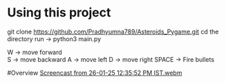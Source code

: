 # Using this project
git clone https://github.com/Pradhyumna789/Asteroids_Pygame.git
cd the directory
run -> python3 main.py

W -> move forward <br>
S -> move backward
A -> move left
D -> move right
SPACE -> Fire bullets

#Overview
[Screencast from 26-01-25 12:35:52 PM IST.webm](https://github.com/user-attachments/assets/bf8b4569-65b7-4e03-81bd-3c2f873fe6d7)
